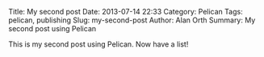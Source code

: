 Title: My second post
Date: 2013-07-14 22:33
Category: Pelican
Tags: pelican, publishing
Slug: my-second-post
Author: Alan Orth
Summary: My second post using Pelican

This is my second post using Pelican.  Now have a list!

